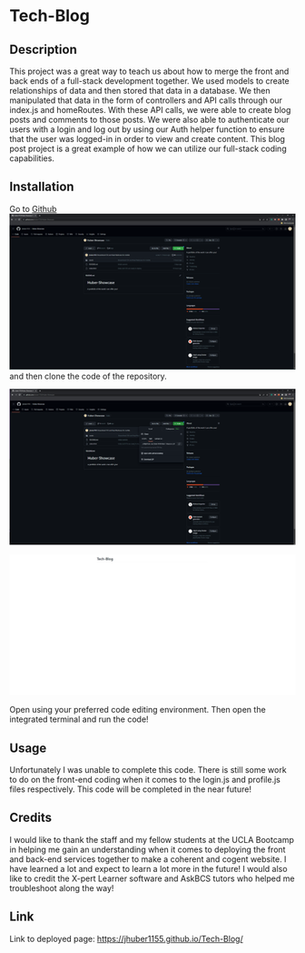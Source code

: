 # Tech-Blog

## Description

This project was a great way to teach us about how to merge the front and back ends of a full-stack development together. We used models to create relationships of data and then stored that data in a database. We then manipulated that data in the form of controllers and API calls through our index.js and homeRoutes. With these API calls, we were able to create blog posts and comments to those posts. We were also able to authenticate our users with a login and log out by using our Auth helper function to ensure that the user was logged-in in order to view and create content. This blog post project is a great example of how we can utilize our full-stack coding capabilities.

## Installation

Go to [Github](www.github.com) ![Github](./public/images/GithubPages.png) and then clone the code of the repository.

![Github Code](./public/images/GithubCode.png)

![TechBlog](./public/images/Screenshot.png)

Open using your preferred code editing environment. Then open the integrated terminal and run the code!

## Usage

Unfortunately I was unable to complete this code. There is still some work to do on the front-end coding when it comes to the login.js and profile.js files respectively. This code will be completed in the near future!

## Credits
I would like to thank the staff and my fellow students at the UCLA Bootcamp in helping me gain an understanding when it comes to deploying the front and back-end services together to make a coherent and cogent website. I have learned a lot and expect to learn a lot more in the future! I would also like to credit the X-pert Learner software and AskBCS tutors who helped me troubleshoot along the way!

## Link
Link to deployed page: https://jhuber1155.github.io/Tech-Blog/
